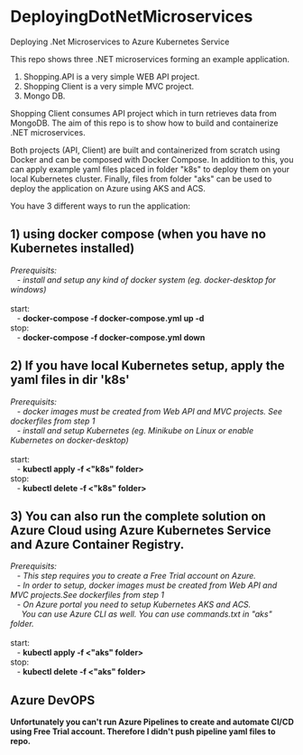# DeployingDotNetMicroservices
Deploying .Net Microservices to Azure Kubernetes Service

This repo shows three .NET microservices forming an example application.
1) Shopping.API is a very simple WEB API project.
2) Shopping Client is a very simple MVC project.
3) Mongo DB.

Shopping Client consumes API project which in turn retrieves data from MongoDB.
The aim of this repo is to show how to build and containerize .NET microservices.

Both projects (API, Client) are built and containerized from scratch using Docker and can be composed with Docker Compose.
In addition to this, you can apply example yaml files placed in folder "k8s" to deploy them on your local Kubernetes cluster.
Finally, files from folder "aks" can be used to deploy the application on Azure using AKS and ACS.

You have 3 different ways to run the application: 

## 1) using docker compose (when you have no Kubernetes installed)
   *Prerequisits:\
      &nbsp;&nbsp;&nbsp;- install and setup any kind of docker system (eg. docker-desktop for windows)*\
   \
   start:\
      &nbsp;&nbsp;&nbsp;- **docker-compose -f docker-compose.yml up -d**\
   stop:\
      &nbsp;&nbsp;&nbsp;- **docker-compose -f docker-compose.yml down**
## 2) If you have local Kubernetes setup, apply the yaml files in dir 'k8s'
   *Prerequisits:\
      &nbsp;&nbsp;&nbsp;- docker images must be created from Web API and MVC projects. See dockerfiles from step 1\
      &nbsp;&nbsp;&nbsp;- install and setup Kubernetes (eg. Minikube on Linux or enable Kubernetes on docker-desktop)*\
   \
   start:\
      &nbsp;&nbsp;&nbsp;- **kubectl apply -f <"k8s" folder>**\
   stop:\
      &nbsp;&nbsp;&nbsp;- **kubectl delete -f <"k8s" folder>** 
 
## 3) You can also run the complete solution on Azure Cloud using Azure Kubernetes Service and Azure Container Registry.
   *Prerequisits:\
      &nbsp;&nbsp;&nbsp;- This step requires you to create a Free Trial account on Azure.\
      &nbsp;&nbsp;&nbsp;- In order to setup, docker images must be created from Web API and MVC projects.See dockerfiles from step 1\
      &nbsp;&nbsp;&nbsp;- On Azure portal you need to setup Kubernetes AKS and ACS.\
      &nbsp;&nbsp;&nbsp;&nbsp;&nbsp;You can use Azure CLI as well. You can use commands.txt in "aks" folder.*\
    \
    start:\
      &nbsp;&nbsp;&nbsp;- **kubectl apply -f <"aks" folder>**\
    stop:\
      &nbsp;&nbsp;&nbsp;- **kubectl delete -f <"aks" folder>**
      
## Azure DevOPS
**Unfortunately you can't run Azure Pipelines to create and automate CI/CD using Free Trial account. Therefore I didn't push pipeline yaml files to repo.**



